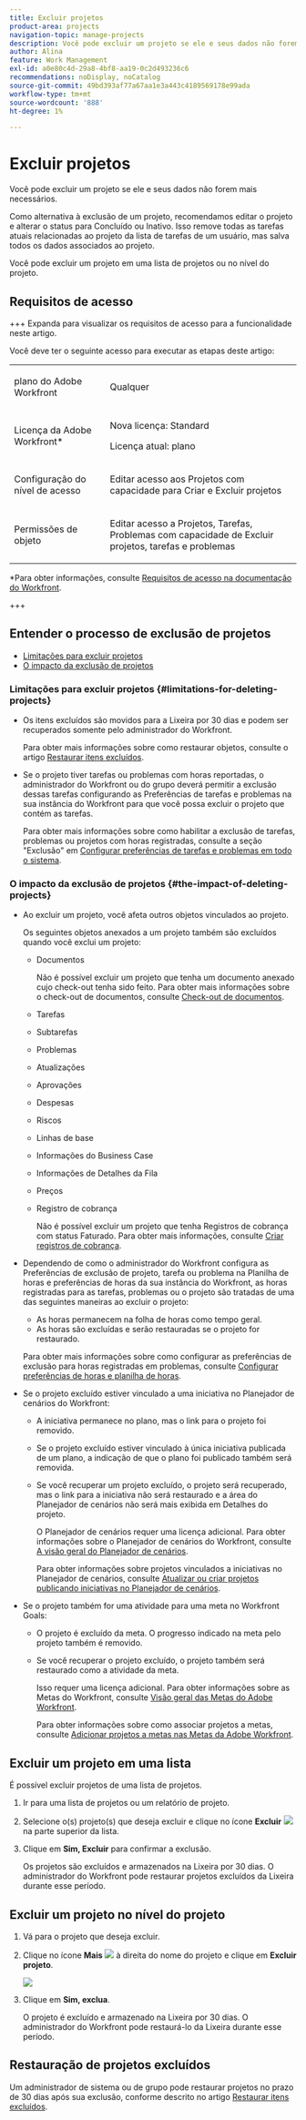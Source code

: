 ```yaml
---
title: Excluir projetos
product-area: projects
navigation-topic: manage-projects
description: Você pode excluir um projeto se ele e seus dados não forem mais necessários. Como alternativa à exclusão de um projeto, recomendamos editar o projeto e alterar o status para Concluído ou Inativo. Isso remove todas as tarefas atuais relacionadas ao projeto da lista de tarefas de um usuário, mas salva todos os dados associados ao projeto.
author: Alina
feature: Work Management
exl-id: a0e80c4d-29a8-4bf8-aa19-0c2d493236c6
recommendations: noDisplay, noCatalog
source-git-commit: 49bd393af77a67aa1e3a443c4189569178e99ada
workflow-type: tm+mt
source-wordcount: '888'
ht-degree: 1%

---
```


# Excluir projetos

<!--Audited: 07/2024-->

Você pode excluir um projeto se ele e seus dados não forem mais necessários.

Como alternativa à exclusão de um projeto, recomendamos editar o projeto e alterar o status para Concluído ou Inativo. Isso remove todas as tarefas atuais relacionadas ao projeto da lista de tarefas de um usuário, mas salva todos os dados associados ao projeto.

Você pode excluir um projeto em uma lista de projetos ou no nível do projeto.

## Requisitos de acesso

+++ Expanda para visualizar os requisitos de acesso para a funcionalidade neste artigo.

Você deve ter o seguinte acesso para executar as etapas deste artigo:

<table style="table-layout:auto"> 
 <col> 
 <col> 
 <tbody> 
  <tr> 
   <td> <p>plano do Adobe Workfront</p> </td> 
   <td>Qualquer</td> 
  </tr> 
  <tr> 
   <td> <p>Licença da Adobe Workfront*</p> </td> 
   <td> <p>Nova licença: Standard </p>
   <p>Licença atual: plano </p> 
   </td> 
  </tr> 
  <tr data-mc-conditions=""> 
   <td>Configuração do nível de acesso</td> 
   <td> <p>Editar acesso aos Projetos com capacidade para Criar e Excluir projetos</p> </td> 
  </tr> 
  <tr data-mc-conditions=""> 
   <td> <p>Permissões de objeto </p> </td> 
   <td> <p>Editar acesso a Projetos, Tarefas, Problemas com capacidade de Excluir projetos, tarefas e problemas</p> </td> 
  </tr> 
 </tbody> 
</table>

*Para obter informações, consulte [Requisitos de acesso na documentação do Workfront](/help/quicksilver/administration-and-setup/add-users/access-levels-and-object-permissions/access-level-requirements-in-documentation.md).

+++

## Entender o processo de exclusão de projetos

* [Limitações para excluir projetos](#limitations-for-deleting-projects)
* [O impacto da exclusão de projetos](#the-impact-of-deleting-projects)

### Limitações para excluir projetos  {#limitations-for-deleting-projects}

* Os itens excluídos são movidos para a Lixeira por 30 dias e podem ser recuperados somente pelo administrador do Workfront.

  Para obter mais informações sobre como restaurar objetos, consulte o artigo [Restaurar itens excluídos](../../../administration-and-setup/manage-workfront/manage-deleted-items/restore-deleted-items.md).

* Se o projeto tiver tarefas ou problemas com horas reportadas, o administrador do Workfront ou do grupo deverá permitir a exclusão dessas tarefas configurando as Preferências de tarefas e problemas na sua instância do Workfront para que você possa excluir o projeto que contém as tarefas.

  Para obter mais informações sobre como habilitar a exclusão de tarefas, problemas ou projetos com horas registradas, consulte a seção &quot;Exclusão&quot; em [Configurar preferências de tarefas e problemas em todo o sistema](../../../administration-and-setup/set-up-workfront/configure-system-defaults/set-task-issue-preferences.md).

  <!--
  <p data-mc-conditions="QuicksilverOrClassic.Quicksilver,QuicksilverOrClassic.Draft mode">(NOTE: this bullet stays in NWE only forever)</p>
  -->

### O impacto da exclusão de projetos {#the-impact-of-deleting-projects}

* Ao excluir um projeto, você afeta outros objetos vinculados ao projeto.

  Os seguintes objetos anexados a um projeto também são excluídos quando você exclui um projeto:

   * Documentos

     Não é possível excluir um projeto que tenha um documento anexado cujo check-out tenha sido feito. Para obter mais informações sobre o check-out de documentos, consulte [Check-out de documentos](../../../documents/managing-documents/check-out-documents.md).

   * Tarefas
   * Subtarefas
   * Problemas
   * Atualizações
   * Aprovações
   * Despesas
   * Riscos
   * Linhas de base
   * Informações do Business Case
   * Informações de Detalhes da Fila
   * Preços
   * Registro de cobrança

     Não é possível excluir um projeto que tenha Registros de cobrança com status Faturado. Para obter mais informações, consulte [Criar registros de cobrança](../../projects/project-finances/create-billing-records.md).

* Dependendo de como o administrador do Workfront configura as Preferências de exclusão de projeto, tarefa ou problema na Planilha de horas e preferências de horas da sua instância do Workfront, as horas registradas para as tarefas, problemas ou o projeto são tratadas de uma das seguintes maneiras ao excluir o projeto:

   * As horas permanecem na folha de horas como tempo geral.
   * As horas são excluídas e serão restauradas se o projeto for restaurado.

  Para obter mais informações sobre como configurar as preferências de exclusão para horas registradas em problemas, consulte [Configurar preferências de horas e planilha de horas](../../../administration-and-setup/set-up-workfront/configure-timesheets-schedules/timesheet-and-hour-preferences.md).

* Se o projeto excluído estiver vinculado a uma iniciativa no Planejador de cenários do Workfront:

   * A iniciativa permanece no plano, mas o link para o projeto foi removido.
   * Se o projeto excluído estiver vinculado à única iniciativa publicada de um plano, a indicação de que o plano foi publicado também será removida.
   * Se você recuperar um projeto excluído, o projeto será recuperado, mas o link para a iniciativa não será restaurado e a área do Planejador de cenários não será mais exibida em Detalhes do projeto.

     O Planejador de cenários requer uma licença adicional. Para obter informações sobre o Planejador de cenários do Workfront, consulte [A visão geral do Planejador de cenários](../../../scenario-planner/scenario-planner-overview.md).

     Para obter informações sobre projetos vinculados a iniciativas no Planejador de cenários, consulte [Atualizar ou criar projetos publicando iniciativas no Planejador de cenários](../../../scenario-planner/publish-scenarios-update-projects.md).

* Se o projeto também for uma atividade para uma meta no Workfront Goals:

   * O projeto é excluído da meta. O progresso indicado na meta pelo projeto também é removido.

   * Se você recuperar o projeto excluído, o projeto também será restaurado como a atividade da meta.

     Isso requer uma licença adicional. Para obter informações sobre as Metas do Workfront, consulte [Visão geral das Metas do Adobe Workfront](../../../workfront-goals/goal-management/wf-goals-overview.md).

     Para obter informações sobre como associar projetos a metas, consulte [Adicionar projetos a metas nas Metas da Adobe Workfront](../../../workfront-goals/results-and-activities/connect-projects-to-goals-overview.md).

## Excluir um projeto em uma lista

É possível excluir projetos de uma lista de projetos.

1. Ir para uma lista de projetos ou um relatório de projeto.
1. Selecione o(s) projeto(s) que deseja excluir e clique no ícone **Excluir** ![](assets/delete-icon.png) na parte superior da lista.

1. Clique em **Sim, Excluir** para confirmar a exclusão.

   Os projetos são excluídos e armazenados na Lixeira por 30 dias. O administrador do Workfront pode restaurar projetos excluídos da Lixeira durante esse período.

## Excluir um projeto no nível do projeto

1. Vá para o projeto que deseja excluir.
1. Clique no ícone **Mais** ![](assets/qs-more-menu.png) à direita do nome do projeto e clique em **Excluir projeto**.

   ![](assets/more-icon-expanded-delete-project-highlighted.png)

1. Clique em **Sim, exclua**.

   O projeto é excluído e armazenado na Lixeira por 30 dias. O administrador do Workfront pode restaurá-lo da Lixeira durante esse período.

## Restauração de projetos excluídos

Um administrador de sistema ou de grupo pode restaurar projetos no prazo de 30 dias após sua exclusão, conforme descrito no artigo [Restaurar itens excluídos](../../../administration-and-setup/manage-workfront/manage-deleted-items/restore-deleted-items.md).
